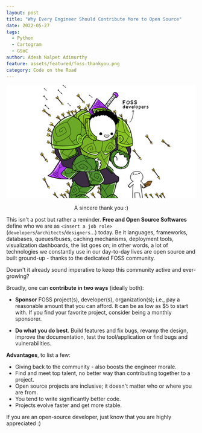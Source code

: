 ```yaml
---
layout: post
title: "Why Every Engineer Should Contribute More to Open Source"
date: 2022-05-27
tags:
  - Python
  - Cartogram
  - GSoC
author: Adesh Nalpet Adimurthy
feature: assets/featured/foss-thankyou.png
category: Code on the Road
---
```


<img class="center-image" src="./assets/featured/foss-thankyou.png" /> 
<p style="text-align: center;">A sincere thank you :) </p>

This isn't a post but rather a reminder. **Free and Open Source Softwares** define who we are as `<insert a job role>` (`developers`/`architects`/`designers`...) today. Be it languages, frameworks, databases, queues/buses, caching mechanisms, deployment tools, visualization dashboards, the list goes on; in other words, a lot of technologies we constantly use in our day-to-day lives are open source and built ground-up - thanks to the dedicated FOSS community.

Doesn't it already sound imperative to keep this community active and ever-growing?

Broadly, one can **contribute in two ways** (ideally both):
- **Sponsor** FOSS project(s), developer(s), organization(s); i.e., pay a reasonable amount that you can afford. It can be as low as $5 to start with. If you find your favorite project, consider being a monthly sponsorer.

- **Do what you do best**. Build features and fix bugs, revamp the design, improve the documentation, test the tool/application or find bugs and vulnerabilities.

**Advantages**, to list a few:
- Giving back to the community - also boosts the engineer morale.
- Find and meet top talent, no better way than contributing together to a project.
- Open source projects are inclusive; it doesn't matter who or where you are from.
- You tend to write significantly better code.
- Projects evolve faster and get more stable.

If you are an open-source developer, just know that you are highly appreciated :)